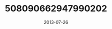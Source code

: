 ---
title: "508090662947990202"
image: "2013-07-26 07.52.28 508090662947990202_46248401"
date: "2013-07-26"
type: "photo"
---